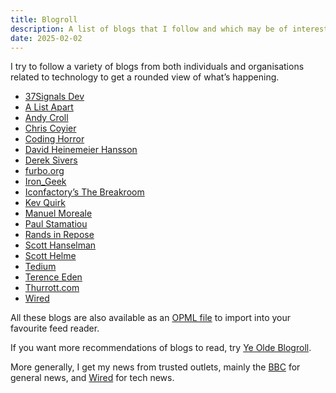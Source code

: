 ```yaml
---
title: Blogroll
description: A list of blogs that I follow and which may be of interest.
date: 2025-02-02
---
```


I try to follow a variety of blogs from both individuals and organisations related to technology to get a rounded view of what’s happening.

* [37Signals Dev](https://dev.37signals.com)
* [A List Apart](https://alistapart.com)
* [Andy Croll](https://andycroll.com)
* [Chris Coyier](https://chriscoyier.net)
* [Coding Horror](https://blog.codinghorror.com)
* [David Heinemeier Hansson](https://world.hey.com/dhh)
* [Derek Sivers](https://sive.rs/blog)
* [furbo.org](https://furbo.org)
* [Iron_Geek](https://irongeek.net)
* [Iconfactory’s The Breakroom](https://blog.iconfactory.com)
* [Kev Quirk](https://kevquirk.com)
* [Manuel Moreale](https://manuelmoreale.com)
* [Paul Stamatiou](https://paulstamatiou.com)
* [Rands in Repose](https://randsinrepose.com)
* [Scott Hanselman](https://www.hanselman.com/blog/)
* [Scott Helme](https://scotthelme.co.uk)
* [Tedium](https://tedium.co)
* [Terence Eden](https://shkspr.mobi/blog)
* [Thurrott.com](https://www.thurrott.com)
* [Wired](https://www.wired.com)

All these blogs are also available as an [OPML file](/blogroll/rubenarakelyan.opml) to import into your favourite feed reader.

If you want more recommendations of blogs to read, try [Ye Olde Blogroll](https://blogroll.org).

More generally, I get my news from trusted outlets, mainly the [BBC](https://www.bbc.co.uk/news) for general news, and [Wired](https://www.wired.com) for tech news.
